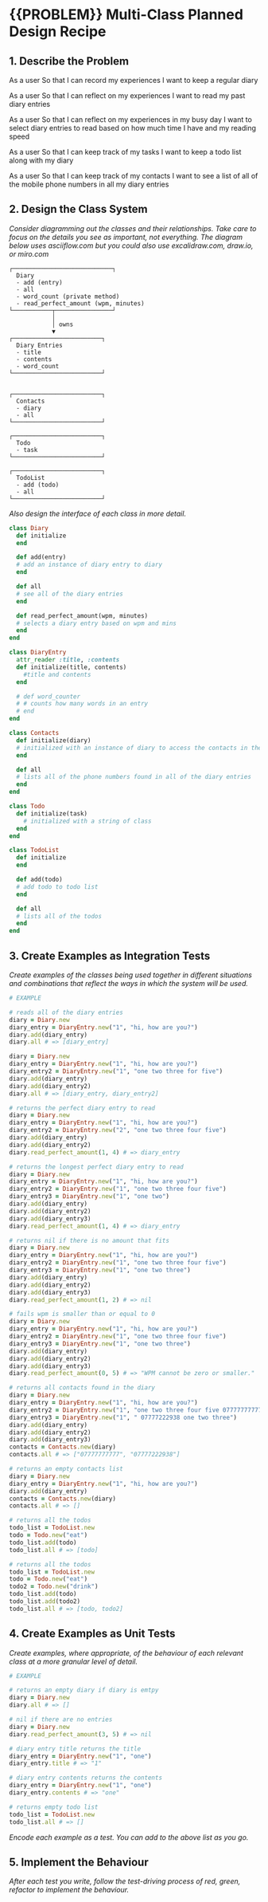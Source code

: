 # {{PROBLEM}} Multi-Class Planned Design Recipe

## 1. Describe the Problem

As a user
So that I can record my experiences
I want to keep a regular diary

As a user
So that I can reflect on my experiences
I want to read my past diary entries

As a user
So that I can reflect on my experiences in my busy day
I want to select diary entries to read based on how much time I have and my reading speed

As a user
So that I can keep track of my tasks
I want to keep a todo list along with my diary

As a user
So that I can keep track of my contacts
I want to see a list of all of the mobile phone numbers in all my diary entries

## 2. Design the Class System

_Consider diagramming out the classes and their relationships. Take care to
focus on the details you see as important, not everything. The diagram below
uses asciiflow.com but you could also use excalidraw.com, draw.io, or miro.com_

```
┌────────────────────────────┐
  Diary
  - add (entry)
  - all
  - word_count (private method)
  - read_perfect_amount (wpm, minutes)
└───────────┬────────────────┘
            │
            │ owns
            ▼
┌─────────────────────────┐
  Diary Entries
  - title
  - contents
  - word_count
└─────────────────────────┘


┌─────────────────────────┐
  Contacts
  - diary
  - all
└─────────────────────────┘

┌─────────────────────────┐
  Todo
  - task
└─────────────────────────┘

┌─────────────────────────┐
  TodoList
  - add (todo)
  - all
└─────────────────────────┘

```

_Also design the interface of each class in more detail._

```ruby
class Diary
  def initialize
  end

  def add(entry)
  # add an instance of diary entry to diary
  end

  def all
  # see all of the diary entries
  end

  def read_perfect_amount(wpm, minutes)
  # selects a diary entry based on wpm and mins
  end
end

class DiaryEntry
  attr_reader :title, :contents
  def initialize(title, contents)
    #title and contents
  end

  # def word_counter
  # # counts how many words in an entry
  # end
end

class Contacts
  def initialize(diary)
  # initialized with an instance of diary to access the contacts in the entries
  end

  def all
  # lists all of the phone numbers found in all of the diary entries
  end
end

class Todo
  def initialize(task)
    # initialized with a string of class
  end
end

class TodoList
  def initialize
  end

  def add(todo)
  # add todo to todo list
  end

  def all
  # lists all of the todos
  end
end

```

## 3. Create Examples as Integration Tests

_Create examples of the classes being used together in different situations and
combinations that reflect the ways in which the system will be used._

```ruby
# EXAMPLE

# reads all of the diary entries
diary = Diary.new
diary_entry = DiaryEntry.new("1", "hi, how are you?")
diary.add(diary_entry)
diary.all # => [diary_entry]

diary = Diary.new
diary_entry = DiaryEntry.new("1", "hi, how are you?")
diary_entry2 = DiaryEntry.new("1", "one two three for five")
diary.add(diary_entry)
diary.add(diary_entry2)
diary.all # => [diary_entry, diary_entry2]

# returns the perfect diary entry to read
diary = Diary.new
diary_entry = DiaryEntry.new("1", "hi, how are you?")
diary_entry2 = DiaryEntry.new("2", "one two three four five")
diary.add(diary_entry)
diary.add(diary_entry2)
diary.read_perfect_amount(1, 4) # => diary_entry

# returns the longest perfect diary entry to read
diary = Diary.new
diary_entry = DiaryEntry.new("1", "hi, how are you?")
diary_entry2 = DiaryEntry.new("1", "one two three four five")
diary_entry3 = DiaryEntry.new("1", "one two")
diary.add(diary_entry)
diary.add(diary_entry2)
diary.add(diary_entry3)
diary.read_perfect_amount(1, 4) # => diary_entry

# returns nil if there is no amount that fits
diary = Diary.new
diary_entry = DiaryEntry.new("1", "hi, how are you?")
diary_entry2 = DiaryEntry.new("1", "one two three four five")
diary_entry3 = DiaryEntry.new("1", "one two three")
diary.add(diary_entry)
diary.add(diary_entry2)
diary.add(diary_entry3)
diary.read_perfect_amount(1, 2) # => nil

# fails wpm is smaller than or equal to 0
diary = Diary.new
diary_entry = DiaryEntry.new("1", "hi, how are you?")
diary_entry2 = DiaryEntry.new("1", "one two three four five")
diary_entry3 = DiaryEntry.new("1", "one two three")
diary.add(diary_entry)
diary.add(diary_entry2)
diary.add(diary_entry3)
diary.read_perfect_amount(0, 5) # => "WPM cannot be zero or smaller."

# returns all contacts found in the diary
diary = Diary.new
diary_entry = DiaryEntry.new("1", "hi, how are you?")
diary_entry2 = DiaryEntry.new("1", "one two three four five 07777777777")
diary_entry3 = DiaryEntry.new("1", " 07777222938 one two three")
diary.add(diary_entry)
diary.add(diary_entry2)
diary.add(diary_entry3)
contacts = Contacts.new(diary)
contacts.all # => ["07777777777", "07777222938"]

# returns an empty contacts list
diary = Diary.new
diary_entry = DiaryEntry.new("1", "hi, how are you?")
diary.add(diary_entry)
contacts = Contacts.new(diary)
contacts.all # => []

# returns all the todos
todo_list = TodoList.new
todo = Todo.new("eat")
todo_list.add(todo)
todo_list.all # => [todo]

# returns all the todos
todo_list = TodoList.new
todo = Todo.new("eat")
todo2 = Todo.new("drink")
todo_list.add(todo)
todo_list.add(todo2)
todo_list.all # => [todo, todo2]

```

## 4. Create Examples as Unit Tests

_Create examples, where appropriate, of the behaviour of each relevant class at
a more granular level of detail._

```ruby
# EXAMPLE

# returns an empty diary if diary is emtpy
diary = Diary.new
diary.all # => []

# nil if there are no entries
diary = Diary.new
diary.read_perfect_amount(3, 5) # => nil

# diary entry title returns the title
diary_entry = DiaryEntry.new("1", "one")
diary_entry.title # => "1"

# diary entry contents returns the contents
diary_entry = DiaryEntry.new("1", "one")
diary_entry.contents # => "one"

# returns empty todo list
todo_list = TodoList.new
todo_list.all # => []

```

_Encode each example as a test. You can add to the above list as you go._

## 5. Implement the Behaviour

_After each test you write, follow the test-driving process of red, green,
refactor to implement the behaviour._
